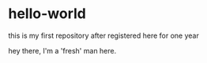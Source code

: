 # hello-world
this is my first repository after registered here for one year

hey there,
I'm a 'fresh' man here.
